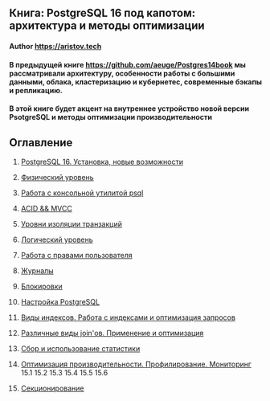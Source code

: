## Книга: PostgreSQL 16 под капотом: архитектура и методы оптимизации
#### Author https://aristov.tech
#### В предыдущей книге https://github.com/aeuge/Postgres14book мы рассматривали архитектуру, особенности работы с большими данными, облака, кластеризацию и кубернетес, современные бэкапы и репликацию. 
#### В этой книге будет акцент на внутреннее устройство новой версии PsotgreSQL и методы оптимизации производительности
## Оглавление
1. [PostgreSQL 16. Установка, новые возможности](https://github.com/aeuge/Postgres16book/blob/main/chapters/CHAPTER01.md)
2. [Физический уровень](https://github.com/aeuge/Postgres16book/blob/main/chapters/CHAPTER02.md)
3. [Работа с консольной утилитой psql](https://github.com/aeuge/Postgres16book/blob/main/chapters/CHAPTER03.md)
4. [ACID && MVCC](https://github.com/aeuge/Postgres16book/blob/main/chapters/CHAPTER04.md)
5. [Уровни изоляции транзакций](https://github.com/aeuge/Postgres16book/blob/main/chapters/CHAPTER05.md)
6. [Логический уровень](https://github.com/aeuge/Postgres16book/blob/main/chapters/CHAPTER06.md)
7. [Работа с правами пользователя](https://github.com/aeuge/Postgres16book/blob/main/chapters/CHAPTER07.md)
8. [Журналы](https://github.com/aeuge/Postgres16book/blob/main/chapters/CHAPTER08.md)
9. [Блокировки](https://github.com/aeuge/Postgres16book/blob/main/chapters/CHAPTER09.md)
10. [Настройка PostgreSQL](https://github.com/aeuge/Postgres16book/blob/main/chapters/CHAPTER10.md)

12. [Виды индексов. Работа с индексами и оптимизация запросов](https://github.com/aeuge/Postgres16book/blob/main/chapters/CHAPTER12.md)
13. [Различные виды join'ов. Применение и оптимизация](https://github.com/aeuge/Postgres16book/blob/main/chapters/CHAPTER13.md)
14. [Сбор и использование статистики](https://github.com/aeuge/Postgres16book/blob/main/chapters/CHAPTER14.md)
15. [Оптимизация производительности. Профилирование. Мониторинг](https://github.com/aeuge/Postgres16book/blob/main/chapters/CHAPTER15.md)
15.1
15.2
15.3
15.4
15.5
15.6
16. [Секционирование](https://github.com/aeuge/Postgres16book/blob/main/chapters/CHAPTER16.md)

